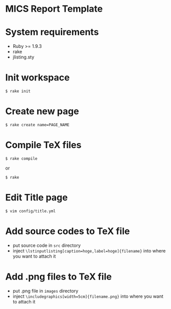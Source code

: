 MICS Report Template
====================

# System requirements
* Ruby >= 1.9.3
* rake
* jlisting.sty

# Init workspace
```
$ rake init
```

# Create new page
```
$ rake create name=PAGE_NAME
```

# Compile TeX files
```
$ rake compile
```

or

```
$ rake
```

# Edit Title page
```
$ vim config/title.yml
```

# Add source codes to TeX file
* put source code in `src` directory
* inject `\lstinputlisting[caption=hoge,label=hoge]{filename}` into where you want to attach it


# Add .png files to TeX file
* put .png file in `images` directory
* inject `\includegraphics[width=5cm]{filename.png}` into where you want to attach it
